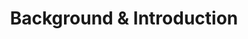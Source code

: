 ---
title: Background & Introduction
layout: default
categories: (0) Introduction
permalink: /introduction/background_introduction/
order: 2
---
